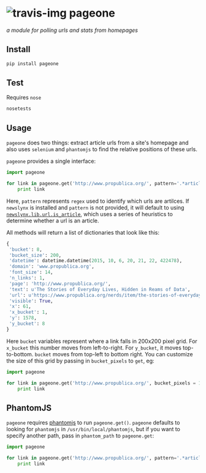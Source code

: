 ![travis-img](https://travis-ci.org/newslynx/pageone.svg)
pageone
======
_a module for polling urls and stats from homepages_

## Install
```bash
pip install pageone
```

## Test
Requires `nose`

```bash
nosetests
```

## Usage
`pageone` does two things: extract article urls from a site's homepage and also uses `selenium` and `phantomjs` to find the relative positions of these urls.

`pageone` provides a single interface:

```python
import pageone

for link in pageone.get('http://www.propublica.org/', pattern='.*articles.*'):
    print link
```
Here, `pattern` represents `regex` used to identify which urls are artilces. If `newslynx` is installed and `pattern` is not provided, it will default to using [`newslynx.lib.url.is_article`](https://github.com/newslynx/newslynx-core/blob/master/newslynx/lib/url.py#L342), which uses a series of heuristics to determine whether a url is an article.

All methods will return a list of dictionaries that look like this:

```python
{
 'bucket': 8,
 'bucket_size': 200,
 'datetime': datetime.datetime(2015, 10, 6, 20, 21, 22, 422478),
 'domain': 'www.propublica.org',
 'font_size': 14,
 'n_links': 1,
 'page': 'http://www.propublica.org/',
 'text': u'The Stories of Everyday Lives, Hidden in Reams of Data',
 'url': u'https://www.propublica.org/nerds/item/the-stories-of-everyday-lives-hidden-in-reams-of-data/',
 'visible': True,
 'x': 61,
 'x_bucket': 1,
 'y': 1578,
 'y_bucket': 8
}
```

Here `bucket` variables represent where a link falls in 200x200 pixel grid.  For `x_bucket` this number moves from left-to-right. For `y_bucket`, it moves top-to-bottom.  `bucket` moves from top-left to bottom right.  You can customize the size of this grid by passing in `bucket_pixels` to `get`, eg:

```python
import pageone

for link in pageone.get('http://www.propublica.org/', bucket_pixels = 100):
    print link
```

## PhantomJS
`pageone` requires [phantomjs](http://phantomjs.org/) to run `pageone.get()`.  `pageone` defaults to looking for `phantomjs` in `/usr/bin/local/phantomjs`, but if you want to specify another path, pass in `phantom_path` to `pageone.get`:

```python
import pageone

for link in pageone.get('http://www.propublica.org/', pattern='.*articles.*', phantom_path="/usr/bin/phantomjs"):
    print link
```